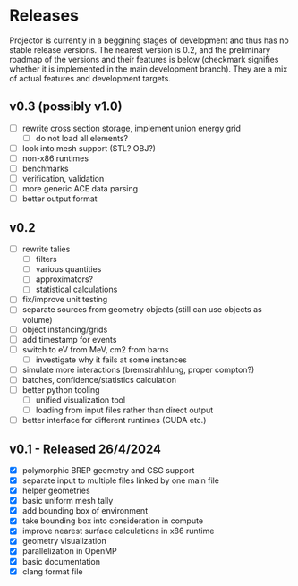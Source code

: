# Releases

Projector is currently in a beggining stages of development and thus has no stable release versions.
The nearest version is 0.2, and the preliminary roadmap of the versions and their features is below (checkmark signifies whether it is implemented in the main development branch).
They are a mix of actual features and development targets.

## v0.3 (possibly v1.0)

- [ ] rewrite cross section storage, implement union energy grid
    - [ ] do not load all elements?
- [ ] look into mesh support (STL? OBJ?)
- [ ] non-x86 runtimes
- [ ] benchmarks
- [ ] verification, validation
- [ ] more generic ACE data parsing
- [ ] better output format

## v0.2

- [ ] rewrite talies
    - [ ] filters
    - [ ] various quantities
    - [ ] approximators?
    - [ ] statistical calculations
- [ ] fix/improve unit testing
- [ ] separate sources from geometry objects (still can use objects as volume)
- [ ] object instancing/grids
- [ ] add timestamp for events
- [ ] switch to eV from MeV, cm2 from barns
    - [ ] investigate why it fails at some instances
- [ ] simulate more interactions (bremstrahhlung, proper compton?)
- [ ] batches, confidence/statistics calculation
- [ ] better python tooling
    - [ ] unified visualization tool
    - [ ] loading from input files rather than direct output
- [ ] better interface for different runtimes (CUDA etc.)

## v0.1 - Released 26/4/2024

- [x] polymorphic BREP geometry and CSG support
- [x] separate input to multiple files linked by one main file
- [x] helper geometries
- [x] basic uniform mesh tally
- [x] add bounding box of environment
- [x] take bounding box into consideration in compute
- [x] improve nearest surface calculations in x86 runtime
- [x] geometry visualization
- [x] parallelization in OpenMP
- [x] basic documentation
- [x] clang format file
